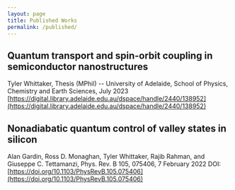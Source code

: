 ```yaml
---
layout: page
title: Published Works
permalink: /published/
---
```


## Quantum transport and spin-orbit coupling in semiconductor nanostructures
Tyler Whittaker, Thesis (MPhil) -- University of Adelaide, School of Physics, Chemistry and Earth Sciences, July 2023  
[https://digital.library.adelaide.edu.au/dspace/handle/2440/138952](https://digital.library.adelaide.edu.au/dspace/handle/2440/138952)

## Nonadiabatic quantum control of valley states in silicon
Alan Gardin, Ross D. Monaghan, Tyler Whittaker, Rajib Rahman, and Giuseppe C. Tettamanzi,
Phys. Rev. B 105, 075406, 7 February 2022
DOI: [https://doi.org/10.1103/PhysRevB.105.075406](https://doi.org/10.1103/PhysRevB.105.075406)

